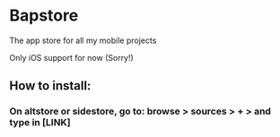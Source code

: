 # Bapstore
The app store for all my mobile projects 

Only iOS support for now (Sorry!)

## How to install:
### On altstore or sidestore, go to: browse > sources > + > and type in [LINK]

